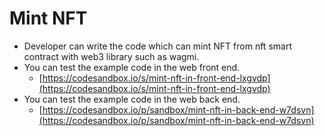 # Mint NFT

* Developer can write the code which can mint NFT from nft smart contract with web3 library such as wagmi.
* You can test the example code in the web front end.
  * [https://codesandbox.io/s/mint-nft-in-front-end-lxgvdp](https://codesandbox.io/s/mint-nft-in-front-end-lxgvdp)
* You can test the example code in the web back end.
  * [https://codesandbox.io/p/sandbox/mint-nft-in-back-end-w7dsvn](https://codesandbox.io/p/sandbox/mint-nft-in-back-end-w7dsvn)
